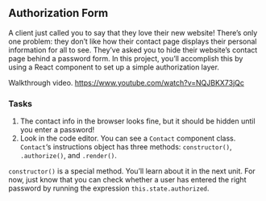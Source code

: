 ## Authorization Form

A client just called you to say that they love their new website! There’s only one problem: they don’t like how their contact page displays their personal information for all to see.
They’ve asked you to hide their website’s contact page behind a password form. In this project, you’ll accomplish this by using a React component to set up a simple authorization layer.

Walkthrough video.
https://www.youtube.com/watch?v=NQJBKX73jQc

### Tasks
1.   The contact info in the browser looks fine, but it should be hidden until you enter a password! 
2. Look in the code editor. You can see a  `Contact`  component class.  `Contact`‘s instructions object has three methods:  `constructor()`,  `.authorize()`, and  `.render()`.

`constructor()`  is a special method. You’ll learn about it in the next unit. For now, just know that you can check whether a user has entered the right password by running the expression  `this.state.authorized`.


<!--stackedit_data:
eyJoaXN0b3J5IjpbLTE5NzYwMjI4ODldfQ==
-->